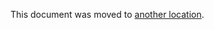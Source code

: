 This document was moved to [another location](../../administration/auth/how_to_configure_ldap_gitlab_ce/index.md).
